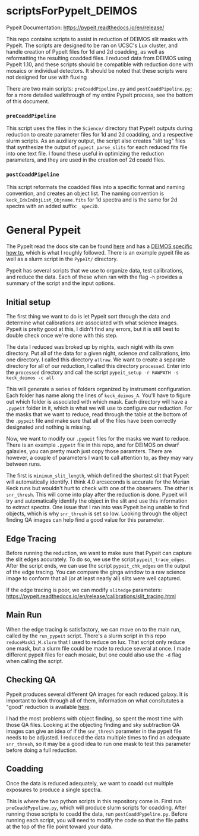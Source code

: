 # scriptsForPypeIt_DEIMOS

Pypeit Documentation: https://pypeit.readthedocs.io/en/release/ 

This repo contains scripts to assist in reduction of DEIMOS slit masks with PypeIt. The scripts are designed to be ran on UCSC's Lux cluster, and handle creation of PypeIt files for 1d and 2d coadding, as well as reformatting the resulting coadded files. I reduced data from DEIMOS using PypeIt 1.10, and these scripts should be compatible with reduction done with mosaics or individual detectors. It should be noted that these scripts were not designed for use with fluxing 

There are two main scripts: `preCoaddPipeline.py` and `postCoaddPipeline.py`; for a more detailed walkthrough of my entire PypeIt process, see the bottom of this document. 

### `preCoaddPipeline`
This script uses the files in the `Science/` directory that PypeIt outputs during reduction to create parameter files for 1d and 2d coadding, and a respective slurm scripts. As an auxiliary output, the script also creates "slit tag" files that synthesize the output of `pypeit_parse_slits` for each reduced fits file into one text file. I found these useful in optimizing the reduction parameters, and they are used in the creation oof 2d coadd files. 

### `postCoaddPipeline`
This script reformats the coadded files into a specific format and naming convention, and creates an object list. The naming convention is `keck_IdxInObjList_Objname.fits` for 1d spectra and is the same for 2d spectra with an added suffix: `_spec2D`. 

# General Pypeit
The PypeIt read the docs site can be found [here](https://pypeit.readthedocs.io) and has a [DEIMOS specific how to](https://pypeit.readthedocs.io/en/release/tutorials/deimos_howto.html), which is what I roughly followed. There is an example pypeit file as well as a slurm script in the `PypeIt/` directory. 

Pypeit has several scripts that we use to organize data, test calibrations, and reduce the data. Each of these when ran with the flag `-h` provides a summary of the script and the input options. 

## Initial setup
The first thing we want to do is let Pypeit sort through the data and determine what calibrations are associated with what science images. Pypeit is pretty good at this, I didn't find any errors, but it is still best to double check once we're done with this step.

The data I reduced was broked up by nights, each night with its own directory. Put all of the data for a given night, science _and_ calibrations, into one directory. I called this directory `allraw`. We want to create a separate directory for all of our reduction, I called this directory `processed`. Enter into the `processed` directory and call the script
`pypeit_setup -r RAWPATH -s keck_deimos -c all`

This will generate a series of folders organized by instrument configuration. Each folder has name along the lines of `keck_deimos_A`. You'll have to figure out which folder is associated with which mask. Each directory will have a `.pypeit` folder in it, which is what we will use to configure our reduction. For the masks that we want to reduce, read through the table at the bottom of the `.pypeit` file and make sure that all of the files have been correctly designated and nothing is missing.

Now, we want to modify our `.pypeit` files for the masks we want to reduce. There is an example `.pypeit` file in this repo, and for DEIMOS on dwarf galaxies, you can pretty much just copy those paramters. There are however, a couple of parameters I want to call attention to, as they may vary between runs. 

The first is `minimum_slit_length`, which defined the shortest slit that Pypeit will automatically identify. I think 4.0 arcseconds is accurate for the Merian Keck runs but wouldn't hurt to check with one of the observers. The other is `snr_thresh`. This will come into play after the reduction is done. Pypeit will try and automatically identify the object in the slit and use this information to extract spectra. One issue that I ran into was Pypeit being unable to find objects, which is why `snr_thresh` is set so low. Looking through the object finding QA images can help find a good value for this parameter. 

## Edge Tracing 
Before running the reduction, we want to make sure that Pypeit can capture the slit edges accurately. To do so, we use the script `pypeit_trace_edges`. After the script ends, we can use the script `pypeit_chk_edges` on the output of the edge tracing. You can compare the ginga window to a raw science image to conform that all (or at least nearly all) slits were well captured. 

If the edge tracing is poor, we can modify `slitedge` parameters: https://pypeit.readthedocs.io/en/release/calibrations/slit_tracing.html 

## Main Run 
When the edge tracing is satisfactory, we can move on to the main run, called by the `run_pypeit` script. There's a slurm script in this repo `reduceMask1_M.slurm` that I used to reduce on lux. That script only reduce one mask, but a slurm file could be made to reduce several at once. I made different pypeit files for each mosaic, but one could also use the `-d` flag when calling the script. 

## Checking QA

Pypeit produces several different QA images for each reduced galaxy. It is important to look through all of them, information on what consitututes a "good" reduction is available [here](https://pypeit.readthedocs.io/en/release/qa.html). 

I had the most problems with object finding, so spent the most time with those QA files. Looking at the objecting finding and sky subtraction QA images can give an idea of if the `snr_thresh` parameter in the pypeit file needs to be adjusted. I reduced the data multiple times to find an adequate `snr_thresh`, so it may be a good idea to run one mask to test this parameter before doing a full reduction. 

## Coadding
Once the data is reduced adequately, we want to coadd out multiple exposures to produce a single spectra. 

This is where the two python scripts in this repository come in. First run `preCoaddPypeline.py`, which will produce slurm scripts for coadding. After running those scripts to coadd the data, run `postCoaddPypeline.py`. Before running each script, you will need to modify the code so that the file paths at the top of the file point toward your data. 
